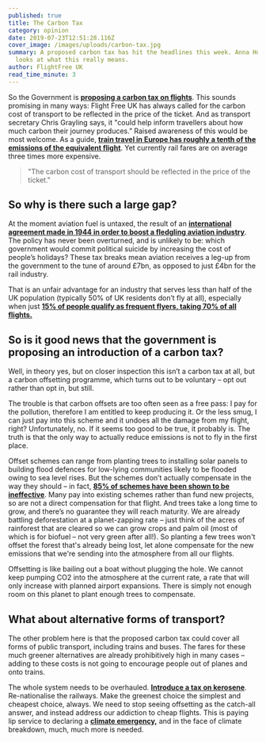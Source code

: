 ```yaml
---
published: true
title: The Carbon Tax
category: opinion
date: 2019-07-23T12:51:28.116Z
cover_image: /images/uploads/carbon-tax.jpg
summary: A proposed carbon tax has hit the headlines this week. Anna Hughes
  looks at what this really means.
author: FlightFree UK
read_time_minute: 3
---
```

So the Government is **[proposing a carbon tax on flights](https://www.thetimes.co.uk/article/air-travellers-to-be-hit-by-carbon-charge-on-all-tickets-hz2dnmzfp)**. This sounds promising in many ways: Flight Free UK has always called for the carbon cost of transport to be reflected in the price of the ticket. And as transport secretary Chris Grayling says, it "could help inform travellers about how much carbon their journey produces.” Raised awareness of this would be most welcome. As a guide, **[train travel in Europe has roughly a tenth of the emissions of the equivalent flight](https://www.seat61.com/CO2flights.htm)**. Yet currently rail fares are on average three times more expensive.

> "The carbon cost of transport should be reflected in the price of the ticket."

## So why is there such a large gap?

At the moment aviation fuel is untaxed, the result of an **[international agreement made in 1944 in order to boost a fledgling aviation industry](https://uk.reuters.com/article/us-france-aviation/france-wants-eu-to-seek-end-to-jet-fuel-tax-exemption-to-curb-emissions-idUKKCN1T41HI)**. The policy has never been overturned, and is unlikely to be: which government would commit political suicide by  increasing the cost of people’s holidays? These tax breaks mean aviation receives a leg-up from the government to the tune of around £7bn, as opposed to just £4bn for the rail industry. 

That is an unfair advantage for an industry that serves less than half of the UK population (typically 50% of UK residents don’t fly at all), especially when just **[15% of people qualify as frequent flyers, taking 70% of all flights.](http://afreeride.org/about/)**

## So is it good news that the government is proposing an introduction of a carbon tax?

Well, in theory yes, but on closer inspection this isn’t a carbon tax at all, but a carbon offsetting programme, which turns out to be voluntary – opt out rather than opt in, but still. 

The trouble is that carbon offsets are too often seen as a free pass: I pay for the pollution, therefore I am entitled to keep producing it. Or the less smug, I can just pay into this scheme and it undoes all the damage from my flight, right? Unfortunately, no. If it seems too good to be true, it probably is. The truth is that the only way to actually reduce emissions is not to fly in the first place. 

Offset schemes can range from planting trees to installing solar panels to building flood defences for low-lying communities likely to be flooded owing to sea level rises. But the schemes don’t actually compensate in the way they should – in fact, **[85% of schemes have been shown to be ineffective](https://www.transportenvironment.org/news/85-offsets-failed-reduce-emissions-says-eu-study)**. Many pay into existing schemes rather than fund new projects, so are not a direct compensation for that flight. And trees take a long time to grow, and there’s no guarantee they will reach maturity. We are already battling deforestation at a planet-zapping rate – just think of the acres of rainforest that are cleared so we can grow crops and palm oil (most of which is for biofuel – not very green after all!). So planting a few trees won't offset the forest that's already being lost, let alone compensate for the new emissions that we're sending into the atmosphere from all our flights. 

Offsetting is like bailing out a boat without plugging the hole. We cannot keep pumping CO2 into the atmosphere at the current rate, a rate that will only increase with planned airport expansions. There is simply not enough room on this planet to plant enough trees to compensate.

## What about alternative forms of transport?

The other problem here is that the proposed carbon tax could cover all forms of public transport, including trains and buses. The fares for these much greener alternatives are already prohibitively high in many cases – adding to these costs is not going to encourage people out of planes and onto trains. 

The whole system needs to be overhauled. **[Introduce a tax on kerosene](https://eci.ec.europa.eu/008/public/#/initiative)**. Re-nationalise the railways. Make the greenest choice the simplest and cheapest choice, always. We need to stop seeing offsetting as the catch-all answer, and instead address our addiction to cheap flights. This is paying lip service to declaring a **[climate emergency,](https://www.bbc.co.uk/news/uk-politics-48126677)** and in the face of climate breakdown, much, much more is needed.